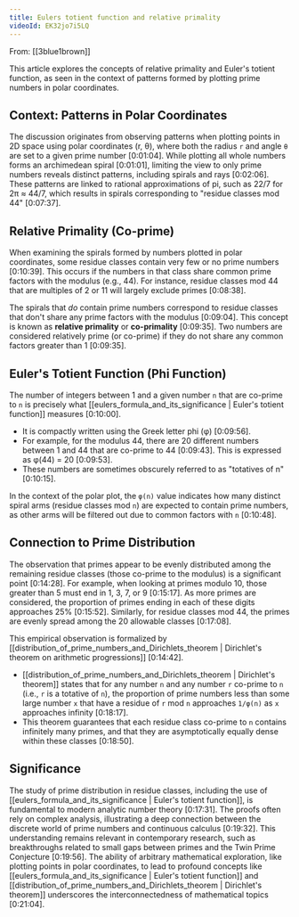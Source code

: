 ```yaml
---
title: Eulers totient function and relative primality
videoId: EK32jo7i5LQ
---
```


From: [[3blue1brown]] <br/> 

This article explores the concepts of relative primality and Euler's totient function, as seen in the context of patterns formed by plotting prime numbers in polar coordinates.

## Context: Patterns in Polar Coordinates
The discussion originates from observing patterns when plotting points in 2D space using polar coordinates (r, θ), where both the radius `r` and angle `θ` are set to a given prime number [0:01:04]. While plotting all whole numbers forms an archimedean spiral [0:01:01], limiting the view to only prime numbers reveals distinct patterns, including spirals and rays [0:02:06]. These patterns are linked to rational approximations of pi, such as 22/7 for 2π ≈ 44/7, which results in spirals corresponding to "residue classes mod 44" [0:07:37].

## Relative Primality (Co-prime)
When examining the spirals formed by numbers plotted in polar coordinates, some residue classes contain very few or no prime numbers [0:10:39]. This occurs if the numbers in that class share common prime factors with the modulus (e.g., 44). For instance, residue classes mod 44 that are multiples of 2 or 11 will largely exclude primes [0:08:38].

The spirals that *do* contain prime numbers correspond to residue classes that don't share any prime factors with the modulus [0:09:04]. This concept is known as **relative primality** or **co-primality** [0:09:35]. Two numbers are considered relatively prime (or co-prime) if they do not share any common factors greater than 1 [0:09:35].

## Euler's Totient Function (Phi Function)
The number of integers between 1 and a given number `n` that are co-prime to `n` is precisely what [[eulers_formula_and_its_significance | Euler's totient function]] measures [0:10:00].
*   It is compactly written using the Greek letter phi (φ) [0:09:56].
*   For example, for the modulus 44, there are 20 different numbers between 1 and 44 that are co-prime to 44 [0:09:43]. This is expressed as φ(44) = 20 [0:09:53].
*   These numbers are sometimes obscurely referred to as "totatives of n" [0:10:15].

In the context of the polar plot, the `φ(n)` value indicates how many distinct spiral arms (residue classes mod `n`) are expected to contain prime numbers, as other arms will be filtered out due to common factors with `n` [0:10:48].

## Connection to Prime Distribution
The observation that primes appear to be evenly distributed among the remaining residue classes (those co-prime to the modulus) is a significant point [0:14:28]. For example, when looking at primes modulo 10, those greater than 5 must end in 1, 3, 7, or 9 [0:15:17]. As more primes are considered, the proportion of primes ending in each of these digits approaches 25% [0:15:52]. Similarly, for residue classes mod 44, the primes are evenly spread among the 20 allowable classes [0:17:08].

This empirical observation is formalized by [[distribution_of_prime_numbers_and_Dirichlets_theorem | Dirichlet's theorem on arithmetic progressions]] [0:14:42].
*   [[distribution_of_prime_numbers_and_Dirichlets_theorem | Dirichlet's theorem]] states that for any number `n` and any number `r` co-prime to `n` (i.e., `r` is a totative of `n`), the proportion of prime numbers less than some large number `x` that have a residue of `r` mod `n` approaches `1/φ(n)` as `x` approaches infinity [0:18:17].
*   This theorem guarantees that each residue class co-prime to `n` contains infinitely many primes, and that they are asymptotically equally dense within these classes [0:18:50].

## Significance
The study of prime distribution in residue classes, including the use of [[eulers_formula_and_its_significance | Euler's totient function]], is fundamental to modern analytic number theory [0:17:31]. The proofs often rely on complex analysis, illustrating a deep connection between the discrete world of prime numbers and continuous calculus [0:19:32]. This understanding remains relevant in contemporary research, such as breakthroughs related to small gaps between primes and the Twin Prime Conjecture [0:19:56]. The ability of arbitrary mathematical exploration, like plotting points in polar coordinates, to lead to profound concepts like [[eulers_formula_and_its_significance | Euler's totient function]] and [[distribution_of_prime_numbers_and_Dirichlets_theorem | Dirichlet's theorem]] underscores the interconnectedness of mathematical topics [0:21:04].